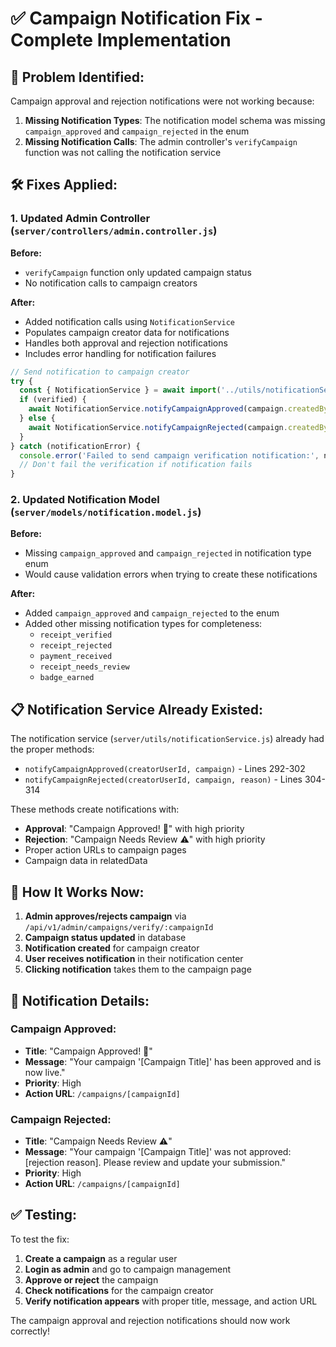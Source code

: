 # ✅ Campaign Notification Fix - Complete Implementation

## 🔧 **Problem Identified:**

Campaign approval and rejection notifications were not working because:

1. **Missing Notification Types**: The notification model schema was missing `campaign_approved` and `campaign_rejected` in the enum
2. **Missing Notification Calls**: The admin controller's `verifyCampaign` function was not calling the notification service

## 🛠️ **Fixes Applied:**

### **1. Updated Admin Controller** (`server/controllers/admin.controller.js`)

**Before:**
- `verifyCampaign` function only updated campaign status
- No notification calls to campaign creators

**After:**
- Added notification calls using `NotificationService`
- Populates campaign creator data for notifications
- Handles both approval and rejection notifications
- Includes error handling for notification failures

```javascript
// Send notification to campaign creator
try {
  const { NotificationService } = await import('../utils/notificationService.js');
  if (verified) {
    await NotificationService.notifyCampaignApproved(campaign.createdBy._id, campaign);
  } else {
    await NotificationService.notifyCampaignRejected(campaign.createdBy._id, campaign, rejectionMessage);
  }
} catch (notificationError) {
  console.error('Failed to send campaign verification notification:', notificationError);
  // Don't fail the verification if notification fails
}
```

### **2. Updated Notification Model** (`server/models/notification.model.js`)

**Before:**
- Missing `campaign_approved` and `campaign_rejected` in notification type enum
- Would cause validation errors when trying to create these notifications

**After:**
- Added `campaign_approved` and `campaign_rejected` to the enum
- Added other missing notification types for completeness:
  - `receipt_verified`
  - `receipt_rejected` 
  - `payment_received`
  - `receipt_needs_review`
  - `badge_earned`

## 📋 **Notification Service Already Existed:**

The notification service (`server/utils/notificationService.js`) already had the proper methods:

- `notifyCampaignApproved(creatorUserId, campaign)` - Lines 292-302
- `notifyCampaignRejected(creatorUserId, campaign, reason)` - Lines 304-314

These methods create notifications with:
- **Approval**: "Campaign Approved! 🎉" with high priority
- **Rejection**: "Campaign Needs Review ⚠️" with high priority
- Proper action URLs to campaign pages
- Campaign data in relatedData

## 🎯 **How It Works Now:**

1. **Admin approves/rejects campaign** via `/api/v1/admin/campaigns/verify/:campaignId`
2. **Campaign status updated** in database
3. **Notification created** for campaign creator
4. **User receives notification** in their notification center
5. **Clicking notification** takes them to the campaign page

## 📱 **Notification Details:**

### **Campaign Approved:**
- **Title**: "Campaign Approved! 🎉"
- **Message**: "Your campaign '[Campaign Title]' has been approved and is now live."
- **Priority**: High
- **Action URL**: `/campaigns/[campaignId]`

### **Campaign Rejected:**
- **Title**: "Campaign Needs Review ⚠️"
- **Message**: "Your campaign '[Campaign Title]' was not approved: [rejection reason]. Please review and update your submission."
- **Priority**: High
- **Action URL**: `/campaigns/[campaignId]`

## ✅ **Testing:**

To test the fix:

1. **Create a campaign** as a regular user
2. **Login as admin** and go to campaign management
3. **Approve or reject** the campaign
4. **Check notifications** for the campaign creator
5. **Verify notification appears** with proper title, message, and action URL

The campaign approval and rejection notifications should now work correctly!
